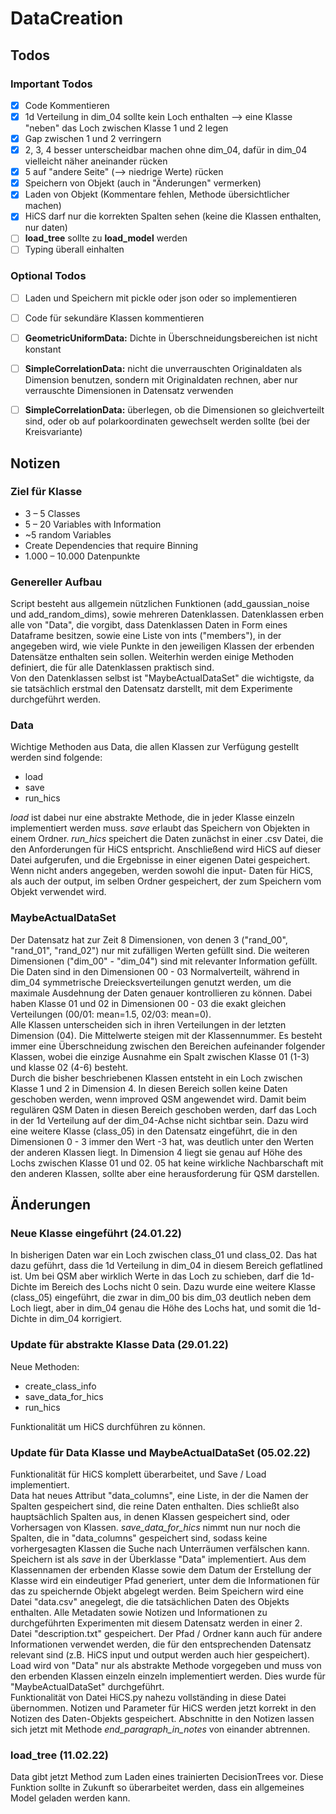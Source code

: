 # DataCreation

## Todos

### Important Todos
* [x] Code Kommentieren
* [x] 1d Verteilung in dim_04 sollte kein Loch enthalten --> eine Klasse "neben" das Loch
zwischen Klasse 1 und 2 legen
* [x] Gap zwischen 1 und 2 verringern
* [x] 2, 3, 4 besser unterscheidbar machen ohne dim_04, dafür in dim_04 vielleicht näher aneinander
rücken
* [x] 5 auf "andere Seite" (--> niedrige Werte) rücken
* [x] Speichern von Objekt (auch in "Änderungen" vermerken)
* [x] Laden von Objekt (Kommentare fehlen, Methode übersichtlicher machen)
* [x] HiCS darf nur die korrekten Spalten sehen (keine die Klassen enthalten, nur daten)
* [ ] __load_tree__ sollte zu __load_model__ werden
* [ ] Typing überall einhalten

### Optional Todos
* [ ] Laden und Speichern mit pickle oder json oder so implementieren
* [ ] Code für sekundäre Klassen kommentieren
* [ ] **GeometricUniformData:** Dichte in Überschneidungsbereichen ist nicht konstant
* [ ] **SimpleCorrelationData:** nicht die unverrauschten Originaldaten als Dimension benutzen,
    sondern mit Originaldaten rechnen, aber nur verrauschte Dimensionen in Datensatz verwenden
* [ ] **SimpleCorrelationData:** überlegen, ob die Dimensionen so gleichverteilt sind, oder ob auf polarkoordinaten
gewechselt werden sollte (bei der Kreisvariante)


## Notizen

### Ziel für Klasse
* 3 – 5 Classes
* 5 – 20 Variables with Information
* ~5 random Variables
* Create Dependencies that require Binning
* 1.000 – 10.000 Datenpunkte

### Genereller Aufbau
Script besteht aus allgemein nützlichen Funktionen (add_gaussian_noise und add_random_dims),
sowie mehreren Datenklassen. Datenklassen erben alle von "Data", die vorgibt, dass
Datenklassen Daten in Form eines Dataframe besitzen, sowie eine Liste von ints
("members"), in der angegeben wird, wie viele Punkte in den jeweiligen Klassen
der erbenden Datensätze enthalten sein sollen. Weiterhin werden einige Methoden definiert,
die für alle Datenklassen praktisch sind.\
Von den Datenklassen selbst ist "MaybeActualDataSet" die wichtigste, da sie
tatsächlich erstmal den Datensatz darstellt, mit dem Experimente durchgeführt werden.

### Data
Wichtige Methoden aus Data, die allen Klassen zur Verfügung gestellt werden sind
folgende:

* load
* save
* run_hics

_load_ ist dabei nur eine abstrakte Methode, die in jeder Klasse einzeln implementiert
werden muss. _save_ erlaubt das Speichern von Objekten in einem Ordner. _run_hics_ 
speichert die Daten zunächst in einer .csv Datei, die den Anforderungen für HiCS 
entspricht. Anschließend wird HiCS auf dieser Datei aufgerufen, und die Ergebnisse in
einer eigenen Datei gespeichert. Wenn nicht anders angegeben, werden sowohl die input-
Daten für HiCS, als auch der output, im selben Ordner gespeichert, der zum Speichern 
vom Objekt verwendet wird.

### MaybeActualDataSet
Der Datensatz hat zur Zeit 8 Dimensionen, von denen 3 ("rand_00", "rand_01", "rand_02")
nur mit zufälligen Werten gefüllt sind. Die weiteren Dimensionen ("dim_00" - "dim_04")
sind mit relevanter Information gefüllt. Die Daten sind in den Dimensionen 00 - 03
Normalverteilt, während in dim_04 symmetrische Dreiecksverteilungen genutzt werden,
um die maximale Ausdehnung der Daten genauer kontrollieren zu können. Dabei haben
Klasse 01 und 02 in Dimensionen 00 - 03 die exakt gleichen Verteilungen (00/01: mean=1.5,
02/03: mean=0).\
Alle Klassen unterscheiden sich in ihren Verteilungen in der letzten Dimension
(04). Die Mittelwerte steigen mit der Klassennummer. Es besteht immer eine Überschneidung
zwischen den Bereichen aufeinander folgender Klassen, wobei die einzige Ausnahme ein Spalt
zwischen Klasse 01 (1-3) und klasse 02 (4-6) besteht.\
Durch die bisher beschriebenen Klassen entsteht in ein Loch zwischen Klasse 1 und 2 in
Dimension 4. In diesen Bereich sollen keine Daten geschoben werden, wenn improved QSM
angewendet wird. Damit beim regulären QSM Daten in diesen Bereich geschoben werden, darf
das Loch in der 1d Verteilung auf der dim_04-Achse nicht sichtbar sein. Dazu wird eine
weitere Klasse (class_05) in den Datensatz eingeführt, die in den Dimensionen 0 - 3 immer
den Wert -3 hat, was deutlich unter den Werten der anderen Klassen liegt. In Dimension 4
liegt sie genau auf Höhe des Lochs zwischen Klasse 01 und 02. 05 hat keine wirkliche
Nachbarschaft mit den anderen Klassen, sollte aber eine herausforderung für QSM darstellen.

## Änderungen
### Neue Klasse eingeführt (24.01.22)
In bisherigen Daten war ein Loch zwischen class_01 und class_02. Das hat dazu geführt, dass
die 1d Verteilung in dim_04 in diesem Bereich geflatlined ist. Um bei QSM aber wirklich Werte
in das Loch zu schieben, darf die 1d-Dichte im Bereich des Lochs nicht 0 sein. Dazu
wurde eine weitere Klasse (class_05) eingeführt, die zwar in dim_00 bis dim_03 deutlich
neben dem Loch liegt, aber in dim_04 genau die Höhe des Lochs hat, und somit die 1d-
Dichte in dim_04 korrigiert.

### Update für abstrakte Klasse Data (29.01.22)
Neue Methoden:
* create_class_info
* save_data_for_hics
* run_hics

Funktionalität um HiCS durchführen zu können.

### Update für Data Klasse und MaybeActualDataSet (05.02.22)
Funktionalität für HiCS komplett überarbeitet, und Save / Load implementiert.\
Data hat neues Attribut "data_columns", eine Liste, in der die Namen der Spalten gespeichert sind,
die reine Daten enthalten. Dies schließt also hauptsächlich Spalten aus, in denen Klassen gespeichert
sind, oder Vorhersagen von Klassen. _save_data_for_hics_ nimmt nun nur noch die Spalten, die in
"data_columns" gespeichert sind, sodass keine vorhergesagten Klassen die Suche nach Unterräumen
verfälschen kann.\
Speichern ist als _save_ in der Überklasse "Data" implementiert. Aus dem Klassennamen der erbenden
Klasse sowie dem Datum der Erstellung der Klasse wird ein eindeutiger Pfad generiert, unter dem die
Informationen für das zu speichernde Objekt abgelegt werden. Beim Speichern wird eine Datei "data.csv"
anegelegt, die die tatsächlichen Daten des Objekts enthalten. Alle Metadaten sowie Notizen und
Informationen zu durchgeführten Experimenten mit diesem Datensatz werden in einer 2. Datei
"description.txt" gespeichert. Der Pfad / Ordner kann auch für andere Informationen verwendet werden,
die für den entsprechenden Datensatz relevant sind (z.B. HiCS input und output werden auch hier
gespeichert).\
Load wird von "Data" nur als abstrakte Methode vorgegeben und muss von den erbenden Klassen einzeln
einzeln implementiert werden. Dies wurde für "MaybeActualDataSet" durchgeführt.\
Funktionalität von Datei HiCS.py nahezu vollständing in diese Datei übernommen. Notizen und Parameter
für HiCS werden jetzt korrekt in den Notizen des Daten-Objekts gespeichert. Abschnitte in den 
Notizen lassen sich jetzt mit Methode _end_paragraph_in_notes_ von einander abtrennen.

### load_tree (11.02.22)

Data gibt jetzt Method zum Laden eines trainierten DecisionTrees vor. Diese Funktion
sollte in Zukunft so überarbeitet werden, dass ein allgemeines Model geladen werden
kann.